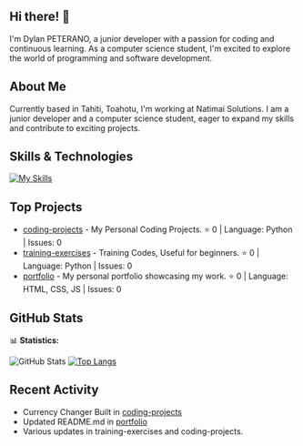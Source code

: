 ## Hi there! 👋

I'm Dylan PETERANO, a junior developer with a passion for coding and continuous learning. As a computer science student, I'm excited to explore the world of programming and software development.

## About Me

Currently based in Tahiti, Toahotu, I'm working at Natimai Solutions. I am a junior developer and a computer science student, eager to expand my skills and contribute to exciting projects.

## Skills & Technologies

[![My Skills](https://skillicons.dev/icons?i=html,css,c,py,js,git,fastapi&perline=8)](https://skillicons.dev)

## Top Projects

- [coding-projects](https://github.com/dpeterano/coding-projects) - My Personal Coding Projects. ⭐️ 0 | Language: Python | Issues: 0
- [training-exercises](https://github.com/dpeterano/training-exercises) - Training Codes, Useful for beginners. ⭐️ 0 | Language: Python | Issues: 0
- [portfolio](https://github.com/dpeterano/portfolio) - My personal portfolio showcasing my work. ⭐️ 0 | Language: HTML, CSS, JS | Issues: 0

## GitHub Stats

📊 **Statistics:** 

![GitHub Stats](https://github-readme-stats.vercel.app/api?username=dpeterano&show_icons=true&theme=radical)
[![Top Langs](https://github-readme-stats.vercel.app/api/top-langs/?username=dpeterano&layout=compact&theme=dark)](https://github.com/anuraghazra/github-readme-stats)

## Recent Activity

- Currency Changer Built in [coding-projects](https://github.com/dpeterano/coding-projects) 
- Updated README.md in [portfolio](https://github.com/dpeterano/portfolio) 
- Various updates in training-exercises and coding-projects.
